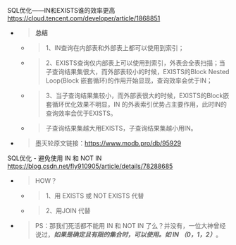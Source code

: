 
SQL优化——IN和EXISTS谁的效率更高 https://cloud.tencent.com/developer/article/1868851
- > **总结**
  * > 1、IN查询在内部表和外部表上都可以使用到索引；
  * > 2、EXISTS查询仅内部表上可以使用到索引，外表会全表扫描；当子查询结果集很大，而外部表较小的时候，EXISTS的Block Nested Loop(Block 嵌套循环)的作用开始显现，查询效率会优于IN；
  * > 3、当子查询结果集较小，而外部表很大的时候，EXISTS的Block嵌套循环优化效果不明显，IN 的外表索引优势占主要作用，此时IN的查询效率会优于EXISTS。
  * > 子查询结果集越大用EXISTS，子查询结果集越小用IN。
- > 墨天轮原文链接：https://www.modb.pro/db/95929

SQL优化 - 避免使用 IN 和 NOT IN https://blog.csdn.net/fly910905/article/details/78288685
- > HOW？
  * > 1、用 EXISTS 或 NOT EXISTS 代替
  * > 2、用JOIN 代替
- > PS：那我们死活都不能用 IN 和 NOT IN 了么？并没有，一位大神曾经说过，***如果是确定且有限的集合时，可以使用。如 IN （0，1，2）***。
